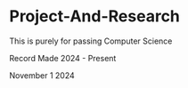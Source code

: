 # Project-And-Research

This is purely for passing Computer Science

Record Made 2024 - Present

November 1 2024
